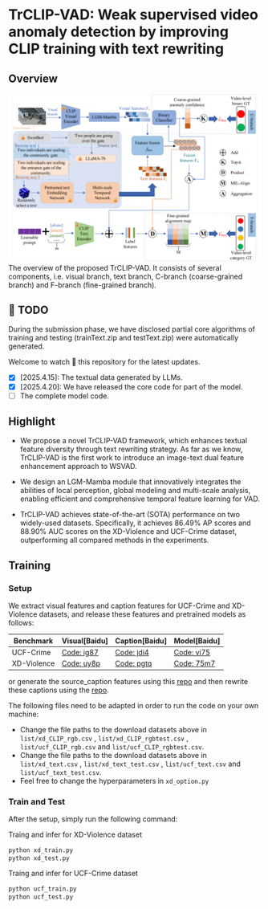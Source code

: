 # TrCLIP-VAD: Weak supervised video anomaly detection by improving CLIP training with text rewriting
## Overview
![alt text](https://github.com/ssjlyh/TrCLIP-VAD/blob/main/data/framework.png)
The overview of the proposed TrCLIP-VAD. It consists of several components, i.e. visual branch, text branch, C-branch (coarse-grained branch) and F-branch (fine-grained branch).
## :calendar: TODO

During the submission phase, we have disclosed partial core algorithms of training and testing (trainText.zip and testText.zip) were automatically generated.

Welcome to watch :eyes: this repository for the latest updates.

- [x] [2025.4.15]: The textual data generated by LLMs.
- [x] [2025.4.20]: We have released the core code for part of the model.
- [ ] The complete model code.
## Highlight

- We propose a novel TrCLIP-VAD framework, which enhances textual feature diversity through text rewriting strategy. As far as we know, TrCLIP-VAD is the first work to introduce an image-text dual feature enhancement approach to WSVAD.

- We design an LGM-Mamba module that innovatively integrates the abilities of local perception, global modeling and multi-scale analysis, enabling efficient and comprehensive temporal feature learning for VAD.

- TrCLIP-VAD achieves state-of-the-art (SOTA) performance on two widely-used datasets. Specifically, it achieves 86.49\% AP scores and 88.90\% AUC scores on the XD-Violence and UCF-Crime dataset, outperforming all compared methods in the experiments.

## Training
### Setup
We extract visual features and caption features for UCF-Crime and XD-Violence datasets, and release these features and pretrained models as follows:

| Benchmark | Visual[Baidu]                                                      | Caption[Baidu]                                                     | Model[Baidu]                                                        
|-----------|--------------------------------------------------------------------|--------------------------------------------------------------------|---------------------------------------------------------------------
| UCF-Crime   | [Code: ig87](https://pan.baidu.com/s/1ePlSWCi63H-hwBwhJyLrcw?pwd=ig87) | [Code: jdi4](https://pan.baidu.com/s/12lgYfTGDhwIYJ2ykQRqsJA?pwd=jdi4) | [Code: vi75](https://pan.baidu.com/s/1uoWN0YooEZ7WckW7Si_asQ?pwd=vi75) 
| XD-Violence | [Code: uy8p](https://pan.baidu.com/s/1za6ST_SDBkQ7ELJGupRpqg?pwd=uy8p) | [Code: pgtq](https://pan.baidu.com/s/1uTnQK322ikX_6ooZEKTN3Q?pwd=pgtq) | [Code: 75m7](https://pan.baidu.com/s/1FdLgvJVJ0RCXpN18Yx6K6g?pwd=75m7)

or generate the source_caption features using this [repo](https://github.com/coranholmes/SwinBERT) and then rewrite these captions using the [repo](https://github.com/LijieFan/LaCLIP).

The following files need to be adapted in order to run the code on your own machine:
- Change the file paths to the download datasets above in `list/xd_CLIP_rgb.csv` , `list/xd_CLIP_rgbtest.csv` , `list/ucf_CLIP_rgb.csv` and `list/ucf_CLIP_rgbtest.csv`. 
- Change the file paths to the download datasets above in `list/xd_text.csv` , `list/xd_text_test.csv` , `list/ucf_text.csv` and `list/ucf_text_test.csv`. 
- Feel free to change the hyperparameters in `xd_option.py`
### Train and Test
After the setup, simply run the following command: 


Traing and infer for XD-Violence dataset
```
python xd_train.py
python xd_test.py
```
Traing and infer for UCF-Crime dataset
```
python ucf_train.py
python ucf_test.py
```

